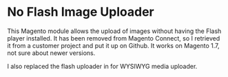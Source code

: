 No Flash Image Uploader
=======================

This Magento module allows the upload of images without having the Flash player installed. It has been removed from Magento Connect, so I retrieved it from a customer project and put it up on Github. It works on Magento 1.7, not sure about newer versions.

I also replaced the flash uploader in for WYSIWYG media uploader.
